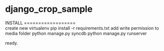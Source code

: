 django_crop_sample
==================

INSTALL
==================<br/>
create new virtualenv
pip install -r requirements.txt
add write permission to media folder
python manage.py syncdb
python manage.py runserver 

ready.
